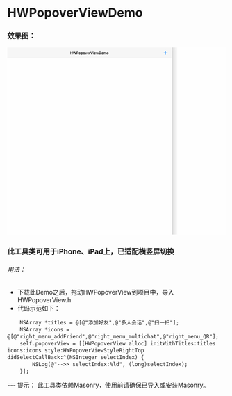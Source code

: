 # HWPopoverViewDemo

### 效果图：

![](0928_1.gif)

### 此工具类可用于iPhone、iPad上，已适配横竖屏切换

###### 用法：

* 下载此Demo之后，拖动HWPopoverView到项目中，导入HWPopoverView.h
* 代码示范如下：

```
	NSArray *titles = @[@"添加好友",@"多人会话",@"扫一扫"];
    NSArray *icons = @[@"right_menu_addFriend",@"right_menu_multichat",@"right_menu_QR"];
    self.popoverView = [[HWPopoverView alloc] initWithTitles:titles icons:icons style:HWPopoverViewStyleRightTop didSelectCallBack:^(NSInteger selectIndex) {
        NSLog(@"-->> selectIndex:%ld", (long)selectIndex);
    }];

```

--- 提示：
	此工具类依赖Masonry，使用前请确保已导入或安装Masonry。
